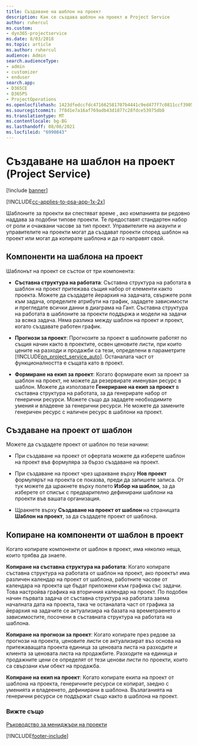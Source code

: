 ```yaml
---
title: Създаване на шаблон на проект
description: Как се създава шаблон на проект в Project Service
author: ruhercul
ms.custom:
- dyn365-projectservice
ms.date: 8/03/2018
ms.topic: article
ms.author: ruhercul
audience: Admin
search.audienceType:
- admin
- customizer
- enduser
search.app:
- D365CE
- D365PS
- ProjectOperations
ms.openlocfilehash: 1423dfedccfdc471662581707b4441c9ed477f7c0811ccf3905af8c59f774f77
ms.sourcegitcommit: 7f8d1e7a16af769adb43d1877c28fdce53975db8
ms.translationtype: MT
ms.contentlocale: bg-BG
ms.lasthandoff: 08/06/2021
ms.locfileid: "6990843"
---
```

# <a name="create-a-project-template-project-service"></a>Създаване на шаблон на проект (Project Service)

[!include [banner](../includes/psa-now-project-operations.md)]

[!INCLUDE[cc-applies-to-psa-app-1x-2x](../includes/cc-applies-to-psa-app-1x-2x.md)]

Шаблоните за проекти ви спестяват време , ако компанията ви редовно наддава за подобни типове проекти. Те предоставят стандартен набор от роли и очаквани часове за тип проект. Управителите на акаунти и управителите на проекти могат да създават проекти според шаблон на проект или могат да копирате шаблона и да го направят свой.  
  
## <a name="components-of-project-template"></a>Компоненти на шаблона на проект
 Шаблонът на проект се състои от три компонента:  
  
- **Съставна структура на работата**: Съставна структура на работата в шаблон на проект притежава същия набор от елементи както проекта. Можете да създадете йерархия на задачата, свържете роля към задача, определите атрибути на график, зададете зависимости и прегледате всички данни в диаграма на Гант. Съставна структура на работата в шаблоните за проекти поддържа и модели на задачи за всяка задача. Няма разлика между шаблон на проект и проект, когато създавате работен график.  
  
- **Прогнози за проект**: Прогнозите за проект в шаблоните работят по същия начин както в проектите, освен ценовите листи, при които цените на разходи и продажби са тези, определени в параметрите [!INCLUDE[pn_project_service_auto](../includes/pn-project-service-auto.md)]. Останалата част от функционалността е същата като в проект.  
  
- **Формиране на екип за проект**: Когато формирате екип за проект за шаблон на проект, не можете да резервирате именуван ресурс в шаблон. Можете да използвате **Генериране на екип за проект** в съставна структура на работата, за да генерирате набор от генерични ресурси. Можете също да зададете необходимите умения и владеене за генерични ресурси. Не можете да замените генеричен ресурс с наличен ресурс в шаблони на проект.  
  
## <a name="create-a-project-from-a-template"></a>Създаване на проект от шаблон  
 Можете да създадете проект от шаблон по тези начини:  
  
-   При създаване на проект от офертата можете да изберете шаблон на проект във формуляра за бързо създаване на проект.  
  
-   При създаване на проект чрез щракване върху **Нов проект** формулярът на проекта се показва, преди да запишете записа. От тук можете да щракнете върху полето **Избор на шаблон**, за да изберете от списък с предварително дефинирани шаблони на проекти във вашата организация.  
  
-   Щракнете върху **Създаване на проект от шаблон** на страницата **Шаблон на проект**, за да създадете проект от шаблона.  
  
## <a name="copying-components-of-a-template-to-a-project"></a>Копиране на компоненти от шаблон в проект  
 Когато копирате компоненти от шаблон в проект, има няколко неща, които трябва да знаете.  
  
 **Копиране на съставна структура на работата**: Когато копирате съставна структура на работата от шаблон на проект, ако проектът има различен календар на проект от шаблона, работните часове от календара на проекта ще бъдат приложени към графика със задачи. Това настройва графика на вторичния календар на проект. По подобен начин първата задача от съставна структура на работата заема началната дата на проекта, така че останалата част от графика за йерархия на задачите се актуализира на базата на времетраенето и зависимостите, посочени в съставната структура на работата на шаблона.  
  
 **Копиране на прогнози за проект**: Когато копирате през редове за прогнози на проекта, ценовите листи се актуализират въз основа на притежаващата проекта единица за ценовата листа на разходите и клиента за ценовата листа на продажбите. Разходите на единица и продажните цени се определят от тези ценови листи по проекти, които са свързани към обект на продажба.  
  
 **Копиране на екип на проект**: Когато копирате екипа на проект от шаблона на проекта, генеричните ресурси се копират, заедно с уменията и владеенето, дефинирани в шаблона. Възлаганията на генерични ресурси се поддържат също както в шаблона на проект.  
  
### <a name="see-also"></a>Вижте също  
 [Ръководство за мениджъри на проекти](../psa/project-manager-guide.md)


[!INCLUDE[footer-include](../includes/footer-banner.md)]
